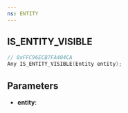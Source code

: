 ```yaml
---
ns: ENTITY
---
```

## IS_ENTITY_VISIBLE

```c
// 0xFFC96ECB7FA404CA
Any IS_ENTITY_VISIBLE(Entity entity);
```

## Parameters
* **entity**:
